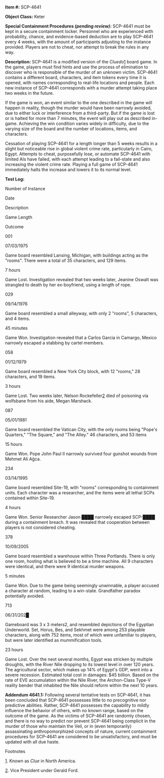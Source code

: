 **Item #:** SCP-4641

**Object Class:** Keter

**Special Containment Procedures _(pending review)_:** SCP-4641 must be kept in a secure containment locker. Personnel who are experienced with probability, chance, and evidence-based deduction are to play SCP-4641 every 4 weeks, with the amount of participants adjusting to the instance provided. Players are not to cheat, nor attempt to break the rules in any way.

**Description:** SCP-4641 is a modified version of the _Cluedo_[1](javascript:;) board game. In the game, players must find hints and use the process of elimination to discover who is responsible of the murder of an unknown victim. SCP-4641 contains a different board, characters, and item tokens every time it is opened, with names corresponding to real-life locations and people. Each new instance of SCP-4641 corresponds with a murder attempt taking place two weeks in the future.

If the game is won, an event similar to the one described in the game will happen in reality, though the murder would have been narrowly avoided, due to either luck or interference from a third-party. But if the game is lost or is halted for more than 7 minutes, the event will play out as described in-game. Achieving the win condition varies widely in difficulty, due to the varying size of the board and the number of locations, items, and characters.

Cessation of playing SCP-4641 for a length longer than 5 weeks results in a slight but noticeable rise in global violent crime rate, particularly in Cairo, Egypt. Attempts to cheat, purposefully lose, or automate SCP-4641 with limited AIs have failed, with each attempt leading to a fail-state and also increasing the violent crime rate. Playing a full game of SCP-4641 immediately halts the increase and lowers it to its normal level.

**Test Log:**

Number of Instance

Date

Description

Game Length

Outcome

001

07/03/1975

Game board resembled Lansing, Michigan, with buildings acting as the "rooms". There were a total of 35 characters, and 129 items.

7 hours

Game Lost. Investigation revealed that two weeks later, Jeanine Oswalt was strangled to death by her ex-boyfriend, using a length of rope.

029

09/14/1976

Game board resembled a small alleyway, with only 2 "rooms", 5 characters, and 4 items.

45 minutes

Game Won. Investigation revealed that a Carlos Garcia in Camargo, Mexico narrowly escaped a stabbing by cartel members.

058

01/12/1979

Game board resembled a New York City block, with 12 "rooms," 28 characters, and 19 items.

3 hours

Game Lost. Two weeks later, Nelson Rockefeller[2](javascript:;) died of poisoning via wolfsbane from his aide, Megan Marshack.

087

05/01/1981

Game board resembled the Vatican City, with the only rooms being "Pope's Quarters," "The Square," and "The Alley." 46 characters, and 53 items

15 hours

Game Won. Pope John Paul II narrowly survived four gunshot wounds from Mehmet Ali Ağca.

234

03/14/1995

Game board resembled Site-19, with "rooms" corresponding to containment units. Each character was a researcher, and the items were all lethal SCPs contained within Site-19.

4 hours

Game Won. Senior Researcher Jason ████ narrowly escaped SCP-████ during a containment breach. It was revealed that cooperation between players is not considered cheating.

378

10/09/2005

Game board resembled a warehouse within Three Portlands. There is only one room, hosting what is believed to be a time machine. All 9 characters were identical, and there were 9 identical murder weapons.

5 minutes

Game Won. Due to the game being seemingly unwinnable, a player accused a character at random, leading to a win-state. Grandfather paradox potentially avoided.

713

06/31/202█

Gameboard was 3 x 3 meters2, and resembled depictions of the Egyptian Underworld. Set, Horus, Bes, and Sekhmet were among 253 playable characters, along with 752 items, most of which were unfamiliar to players, but were later identified as mummification tools.

23 hours

Game Lost. Over the next several months, Egypt was stricken by multiple droughts, with the River Nile dropping to its lowest level in over 120 years. The agricultural sector, which makes up 14% of Egypt's GDP, went into a severe recession. Estimated total cost in damages: $45 billion. Based on the rate of EVE accumulation within the Nile River, the Archon-Class Type-V reality bender that inhabited the Nile should reform within the next 10 years.

**Addendum 4641.1:** Following several tentative tests on SCP-4641, it has been concluded that SCP-4641 possesses little to no precognitive nor predictive abilities. Rather, SCP-4641 possesses the capability to mildly influence the behavior of others, with no known range, based on the outcome of the game. As the victims of SCP-4641 are randomly chosen, and there is no way to predict nor prevent SCP-4641 being complicit in the murder of those who maintain the Veil, or in (even temporarily) assassinating anthropomorphized concepts of nature, current containment procedures for SCP-4641 are considered to be unsatisfactory, and must be updated with all due haste.

Footnotes

[1](javascript:;). Known as _Clue_ in North America.

[2](javascript:;). Vice President under Gerald Ford.